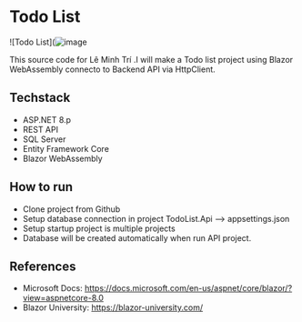 # Todo List 
![Todo List](![image](https://github.com/user-attachments/assets/ac36a594-e7af-4887-8db5-16fb1b6a7737)

This source code for Lê Minh Trí .I will make a Todo list project using Blazor WebAssembly connecto to Backend API via HttpClient. 

## Techstack
- ASP.NET 8.p
- REST API
- SQL Server
- Entity Framework Core
- Blazor WebAssembly
## How to run
- Clone project from Github
- Setup database connection in project TodoList.Api --> appsettings.json
- Setup startup project is multiple projects
- Database will be created automatically when run API project.

## References
- Microsoft Docs: https://docs.microsoft.com/en-us/aspnet/core/blazor/?view=aspnetcore-8.0
- Blazor University: https://blazor-university.com/

